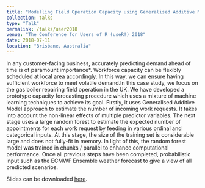 ```yaml
---
title: "Modelling Field Operation Capacity using Generalised Additive Model and Random Forest"
collection: talks
type: "Talk"
permalink: /talks/user2018
venue: "The Conference for Users of R (useR!) 2018"
date: 2018-07-11
location: "Brisbane, Australia"
---
```


In any customer-facing business, accurately predicting demand ahead of time is of paramount importance*. Workforce capacity can be flexibly scheduled at local area accordingly. In this way, we can ensure having sufficient workforce to meet volatile demand.In this case study, we focus on the gas boiler repairing field operation in the UK. We have developed a prototype capacity forecasting procedure which uses a mixture of machine learning techniques to achieve its goal. Firstly, it uses Generalised Additive Model approach to estimate the number of incoming work requests. It takes into account the non-linear effects of multiple predictor variables. The next stage uses a large random forest to estimate the expected number of appointments for each work request by feeding in various ordinal and categorical inputs. At this stage, the size of the training set is considerable large and does not fully-fit in memory. In light of this, the random forest model was trained in chunks / parallel to enhance computational performance. Once all previous steps have been completed, probabilistic input such as the ECMWF Ensemble weather forecast to give a view of all predicted scenarios.

Slides can be downloaded [here](../files/user2018.pdf).

